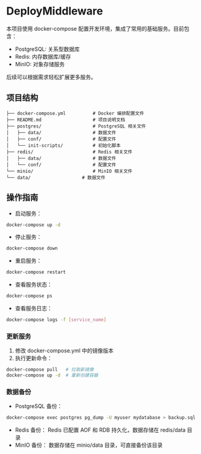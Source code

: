 # DeployMiddleware

本项目使用 docker-compose 配置开发环境，集成了常用的基础服务。目前包含：

- PostgreSQL: 关系型数据库
- Redis: 内存数据库/缓存
- MinIO: 对象存储服务

后续可以根据需求轻松扩展更多服务。

## 项目结构

```
├── docker-compose.yml          # Docker 编排配置文件
├── README.md                   # 项目说明文档
├── postgres/                   # PostgreSQL 相关文件
│   ├── data/                   # 数据文件
│   ├── conf/                   # 配置文件
│   └── init-scripts/           # 初始化脚本
├── redis/                      # Redis 相关文件
│   ├── data/                   # 数据文件
│   └── conf/                   # 配置文件
└── minio/                      # MinIO 相关文件
└── data/                   # 数据文件
```

## 操作指南


- 启动服务：

```bash
docker-compose up -d
```

- 停止服务：

```bash
docker-compose down
```

- 重启服务：

```bash
docker-compose restart
```

- 查看服务状态：

```bash
docker-compose ps
```

- 查看服务日志：

```bash
docker-compose logs -f [service_name]
```

### 更新服务

1. 修改 docker-compose.yml 中的镜像版本
2. 执行更新命令：

```bash
docker-compose pull   # 拉取新镜像
docker-compose up -d  # 重新创建容器
```

### 数据备份

- PostgreSQL 备份：

```bash
docker-compose exec postgres pg_dump -U myuser mydatabase > backup.sql
```

- Redis 备份：
  Redis 已配置 AOF 和 RDB 持久化，数据存储在 redis/data 目录
- MinIO 备份：
  数据存储在 minio/data 目录，可直接备份该目录
